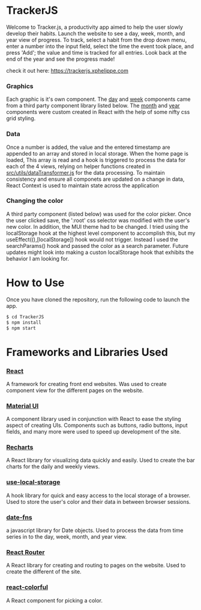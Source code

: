 # TrackerJS

Welcome to Tracker.js, a productivity app aimed to help the user slowly develop their habits. Launch the website to see a day, week, month, and year view of progress. To track, select a habit from the drop down menu, enter a number into the input field, select the time the event took place, and press 'Add'; the value and time is tracked for all entries. Look back at the end of the year and see the progress made!

check it out here: https://trackerjs.xphelippe.com

### Graphics

Each graphic is it's own component. The [day](https://github.com/xPhelippe/TrackerJS/tree/main/src/components/dailyChartView) and [week](https://github.com/xPhelippe/TrackerJS/tree/main/src/components/weeklyChartView) components came from a third party component library listed below. The [month](https://github.com/xPhelippe/TrackerJS/tree/main/src/components/monthHeatMap) and [year](https://github.com/xPhelippe/TrackerJS/tree/main/src/components/heatMap) components were custom created in React with the help of some nifty css grid styling.

### Data

Once a number is added, the value and the entered timestamp are appended to an array and stored in local storage. When the home page is loaded, This array is read and a hook is triggered to process the data for each of the 4 views, relying on helper functions created in [src/utils/dataTransformer.js](https://github.com/xPhelippe/TrackerJS/blob/main/src/utils/dataTransformer.js) for the data processing. To maintain consistency and ensure all componets are updated on a change in data, React Context is used to maintain state across the application

### Changing the color

A third party component (listed below) was used for the color picker. Once the user clicked save, the ':root' css selector was modified with the user's new color. In addition, the MUI theme had to be changed. I tried using the localStorage hook at the highest level component to accomplish this, but my useEffect((),[localStorage]) hook would not trigger. Instead I used the searchParams() hook and passed the color as a search parameter. Future updates might look into making a custon localStorage hook that exhibits the behavior I am looking for.

# How to Use

Once you have cloned the repository, run the following code to launch the app.

```bash
$ cd TrackerJS
$ npm install
$ npm start
```

# Frameworks and Libraries Used

### [React](https://reactjs.org/)

A framework for creating front end websites. Was used to create component view for the different pages on the website.

### [Material UI](https://mui.com/)

A component library used in conjunction with React to ease the styling aspect of creating UIs. Components such as buttons, radio buttons, input fields, and many more were used to speed up development of the site.

### [Recharts](https://recharts.org/en-US)

A React library for visualizing data quickly and easily. Used to create the bar charts for the daily and weekly views.

### [use-local-storage](https://www.npmjs.com/package/use-local-storage)

A hook library for quick and easy access to the local storage of a browser. Used to store the user's color and their data in between browser sessions.

### [date-fns](https://date-fns.org/)

a javascript library for Date objects. Used to process the data from time series in to the day, week, month, and year view.

### [React Router](https://reactrouter.com/)

A React library for creating and routing to pages on the website. Used to create the different of the site.

### [react-colorful](https://omgovich.github.io/react-colorful/)

A React component for picking a color.
